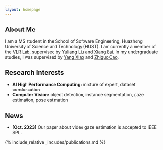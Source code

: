 ```yaml
---
layout: homepage
---
```


## About Me

I am a MS student in the School of Software Engineering, Huazhong University of Science and Technology (HUST). I am currently a member of the [VLR Lab](http://vlrlab.aia.hust.edu.cn/), supervised by [Yuliang Liu](https://openreview.net/profile?id=~Yuliang_Liu2) and [Xiang Bai](https://scholar.google.com/citations?user=UeltiQ4AAAAJ). In my undergraduate studies, I was supervised by [Yang Xiao](https://scholar.google.com.tw/citations?hl=zh-CN&user=NeKBuXEAAAAJ) and [Zhiguo Cao](https://scholar.google.com.tw/citations?hl=zh-CN&user=396o2BAAAAAJ).

## Research Interests

- **AI High Performance Computing:** mixture of expert, dataset condensation
- **Computer Vision:** object detection, instance segmentation, gaze estimation, pose estimation

## News

- **[Oct. 2023]** Our paper about video gaze estimation is accepted to IEEE SPL.


{% include_relative _includes/publications.md %}

<!-- {% include_relative _includes/services.md %} -->
